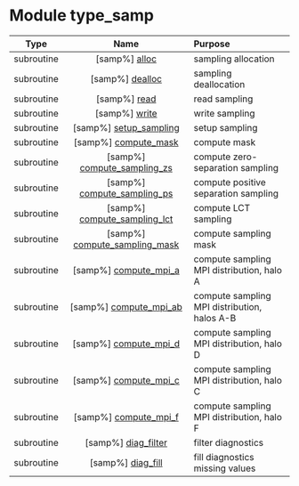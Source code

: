 # Module type_samp

| Type | Name | Purpose |
| :--: | :--: | :---------- |
| subroutine | [samp%] [alloc](https://github.com/benjaminmenetrier/bump/tree/master/src/type_samp.F90#L134) | sampling allocation |
| subroutine | [samp%] [dealloc](https://github.com/benjaminmenetrier/bump/tree/master/src/type_samp.F90#L196) | sampling deallocation |
| subroutine | [samp%] [read](https://github.com/benjaminmenetrier/bump/tree/master/src/type_samp.F90#L247) | read sampling |
| subroutine | [samp%] [write](https://github.com/benjaminmenetrier/bump/tree/master/src/type_samp.F90#L477) | write sampling |
| subroutine | [samp%] [setup_sampling](https://github.com/benjaminmenetrier/bump/tree/master/src/type_samp.F90#L721) | setup sampling |
| subroutine | [samp%] [compute_mask](https://github.com/benjaminmenetrier/bump/tree/master/src/type_samp.F90#L946) | compute mask |
| subroutine | [samp%] [compute_sampling_zs](https://github.com/benjaminmenetrier/bump/tree/master/src/type_samp.F90#L1027) | compute zero-separation sampling |
| subroutine | [samp%] [compute_sampling_ps](https://github.com/benjaminmenetrier/bump/tree/master/src/type_samp.F90#L1093) | compute positive separation sampling |
| subroutine | [samp%] [compute_sampling_lct](https://github.com/benjaminmenetrier/bump/tree/master/src/type_samp.F90#L1226) | compute LCT sampling |
| subroutine | [samp%] [compute_sampling_mask](https://github.com/benjaminmenetrier/bump/tree/master/src/type_samp.F90#L1423) | compute sampling mask |
| subroutine | [samp%] [compute_mpi_a](https://github.com/benjaminmenetrier/bump/tree/master/src/type_samp.F90#L1484) | compute sampling MPI distribution, halo A |
| subroutine | [samp%] [compute_mpi_ab](https://github.com/benjaminmenetrier/bump/tree/master/src/type_samp.F90#L1547) | compute sampling MPI distribution, halos A-B |
| subroutine | [samp%] [compute_mpi_d](https://github.com/benjaminmenetrier/bump/tree/master/src/type_samp.F90#L1700) | compute sampling MPI distribution, halo D |
| subroutine | [samp%] [compute_mpi_c](https://github.com/benjaminmenetrier/bump/tree/master/src/type_samp.F90#L1769) | compute sampling MPI distribution, halo C |
| subroutine | [samp%] [compute_mpi_f](https://github.com/benjaminmenetrier/bump/tree/master/src/type_samp.F90#L1938) | compute sampling MPI distribution, halo F |
| subroutine | [samp%] [diag_filter](https://github.com/benjaminmenetrier/bump/tree/master/src/type_samp.F90#L2011) | filter diagnostics |
| subroutine | [samp%] [diag_fill](https://github.com/benjaminmenetrier/bump/tree/master/src/type_samp.F90#L2128) | fill diagnostics missing values |
